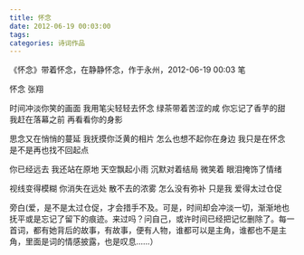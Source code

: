 ```yaml
---
title: 怀念
date: 2012-06-19 00:03:00
tags:
categories: 诗词作品
---
```


《怀念》带着怀念，在静静怀念，作于永州，2012-06-19 00:03 笔

<!-- more -->

<p class="poem">
怀念
张翔

时间冲淡你笑的画面
我用笔尖轻轻去怀念
绿茶带着苦涩的咸
你忘记了香芋的甜
我赶在落幕之前
再看看你的身影

思念又在悄悄的蔓延
我抚摸你泛黄的相片
怎么也想不起你在身边
我只是在怀念
是不是再也找不回起点

你已经远去
我还站在原地
天空飘起小雨
沉默对着结局
微笑着
眼泪掩饰了情绪

视线变得模糊
你消失在远处
散不去的浓雾
怎么没有弥补
只是我
爱得太过仓促

</p>

旁白(爱，是不是太过仓促，才会措手不及。可是，时间却会冲淡一切，渐渐地也抚平或是忘记了留下的痕迹。来过吗？问自己，或许时间已经把记忆删除了。每一首词，都有她背后的故事，有故事，便有人物，谁都可以是主角，谁都也不是主角，里面是词的情感披露，也是叹息......）